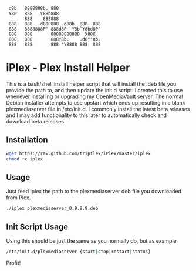 	 d8b   8888888b. 888
	 Y8P   888   Y88b888
	       888    888888
	 888   888   d88P888 .d88b. 888  888
	 888   8888888P" 888d8P  Y8b`Y8bd8P' 
	 888   888       88888888888  X88K 
	 888   888       888Y8b.    .d8""8b.
	 888   888       888 "Y8888 888  888   

# iPlex - Plex Install Helper

This is a bash/shell install helper script that will install the .deb file you provide the path to, and then update the init.d script.  I created this to use whenever installing or upgrading my OpenMediaVault server.  The normal Debian installer attempts to use upstart which ends up resulting in a blank plexmediaserver file in /etc/init.d.  I commonly install the latest beta releases and I may add functionality to this later to automatically check and download beta releases.

## Installation
``` bash
wget https://raw.github.com/tripflex/iPlex/master/iplex
chmod +x iplex
```
## Usage
Just feed iplex the path to the plexmediaserver deb file you downloaded from Plex.
``` bash
./iplex plexmediaserver_0.9.9.9.deb
```

## Init Script Usage
Using this should be just the same as you normally do, but as example

``` bash
/etc/init.d/plexmediaserver {start|stop|restart|status}
```

Profit!
